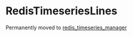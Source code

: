 # RedisTimeseriesLines

Permanently moved to [redis_timeseries_manager](https://github.com/ahmadazizi/redis_timeseries_manager)
